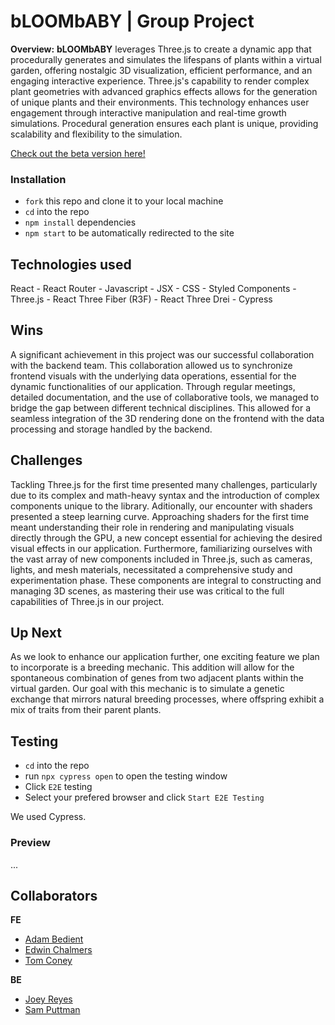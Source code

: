 # bLOOMbABY | Group Project
**Overview:**
**bLOOMbABY** leverages Three.js to create a dynamic app that procedurally generates and simulates the lifespans of plants within a virtual garden, offering nostalgic 3D visualization, efficient performance, and an engaging interactive experience. Three.js's capability to render complex plant geometries with advanced graphics effects allows for the generation of unique plants and their environments. This technology enhances user engagement through interactive manipulation and real-time growth simulations. Procedural generation ensures each plant is unique, providing scalability and flexibility to the simulation.

[Check out the beta version here!]()

###  Installation
- `fork` this repo and clone it to your local machine
- `cd` into the repo
- `npm install` dependencies
- `npm start` to be automatically redirected to the site

## Technologies used
React - React Router - Javascript - JSX - CSS - Styled Components - Three.js - React Three Fiber (R3F) - React Three Drei - Cypress

## Wins
A significant achievement in this project was our successful collaboration with the backend team. This collaboration allowed us to synchronize frontend visuals with the underlying data operations, essential for the dynamic functionalities of our application. Through regular meetings, detailed documentation, and the use of collaborative tools, we managed to bridge the gap between different technical disciplines. This allowed for a seamless integration of the 3D rendering done on the frontend with the data processing and storage handled by the backend.

## Challenges
Tackling Three.js for the first time presented many challenges, particularly due to its complex and math-heavy syntax and the introduction of complex components unique to the library. Aditionally, our encounter with shaders presented a steep learning curve. Approaching shaders for the first time meant understanding their role in rendering and manipulating visuals directly through the GPU, a new concept essential for achieving the desired visual effects in our application. Furthermore, familiarizing ourselves with the vast array of new components included in Three.js, such as cameras, lights, and mesh materials, necessitated a comprehensive study and experimentation phase. These components are integral to constructing and managing 3D scenes, as mastering their use was critical to the full capabilities of Three.js in our project.

## Up Next 
As we look to enhance our application further, one exciting feature we plan to incorporate is a breeding mechanic. This addition will allow for the spontaneous combination of genes from two adjacent plants within the virtual garden. Our goal with this mechanic is to simulate a genetic exchange that mirrors natural breeding processes, where offspring exhibit a mix of traits from their parent plants.

## Testing
- `cd` into the repo
- run `npx cypress open` to open the testing window
- Click `E2E` testing
- Select your prefered browser and click `Start E2E Testing`

We used Cypress.

### Preview
...

## Collaborators 
**FE**
- [Adam Bedient](https://github.com/cOdeBedient)
- [Edwin Chalmers](https://github.com/edwin-chalmers)
- [Tom Coney](https://github.com/tconey23)

**BE**
- [Joey Reyes](https://github.com/JRIV-10)
- [Sam Puttman](https://github.com/SamPuttman)
